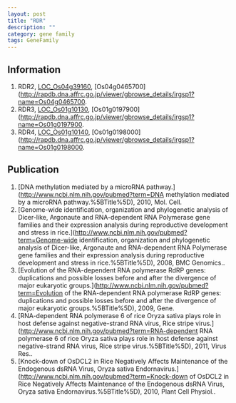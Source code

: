 ```yaml
---
layout: post
title: "RDR"
description: ""
category: gene family
tags: GeneFamily
---
```


## Information
1. RDR2, [LOC_Os04g39160](http://rice.plantbiology.msu.edu/cgi-bin/ORF_infopage.cgi?orf=LOC_Os04g39160), [Os04g0465700](http://rapdb.dna.affrc.go.jp/viewer/gbrowse_details/irgsp1?name=Os04g0465700.
2. RDR3, [LOC_Os01g10130](http://rice.plantbiology.msu.edu/cgi-bin/ORF_infopage.cgi?orf=LOC_Os01g10130), [Os01g0197900](http://rapdb.dna.affrc.go.jp/viewer/gbrowse_details/irgsp1?name=Os01g0197900.
3. RDR4, [LOC_Os01g10140](http://rice.plantbiology.msu.edu/cgi-bin/ORF_infopage.cgi?orf=LOC_Os01g10140), [Os01g0198000](http://rapdb.dna.affrc.go.jp/viewer/gbrowse_details/irgsp1?name=Os01g0198000.

## Publication
1. [DNA methylation mediated by a microRNA pathway.](http://www.ncbi.nlm.nih.gov/pubmed?term=DNA methylation mediated by a microRNA pathway.%5BTitle%5D), 2010, Mol. Cell.
2. [Genome-wide identification, organization and phylogenetic analysis of Dicer-like, Argonaute and RNA-dependent RNA Polymerase gene families and their expression analysis during reproductive development and stress in rice.](http://www.ncbi.nlm.nih.gov/pubmed?term=Genome-wide identification, organization and phylogenetic analysis of Dicer-like, Argonaute and RNA-dependent RNA Polymerase gene families and their expression analysis during reproductive development and stress in rice.%5BTitle%5D), 2008, BMC Genomics..
3. [Evolution of the RNA-dependent RNA polymerase RdRP genes: duplications and possible losses before and after the divergence of major eukaryotic groups.](http://www.ncbi.nlm.nih.gov/pubmed?term=Evolution of the RNA-dependent RNA polymerase RdRP genes: duplications and possible losses before and after the divergence of major eukaryotic groups.%5BTitle%5D), 2009, Gene.
4. [RNA-dependent RNA polymerase 6 of rice Oryza sativa plays role in host defense against negative-strand RNA virus, Rice stripe virus.](http://www.ncbi.nlm.nih.gov/pubmed?term=RNA-dependent RNA polymerase 6 of rice Oryza sativa plays role in host defense against negative-strand RNA virus, Rice stripe virus.%5BTitle%5D), 2011, Virus Res..
5. [Knock-down of OsDCL2 in Rice Negatively Affects Maintenance of the Endogenous dsRNA Virus, Oryza sativa Endornavirus.](http://www.ncbi.nlm.nih.gov/pubmed?term=Knock-down of OsDCL2 in Rice Negatively Affects Maintenance of the Endogenous dsRNA Virus, Oryza sativa Endornavirus.%5BTitle%5D), 2010, Plant Cell Physiol..


